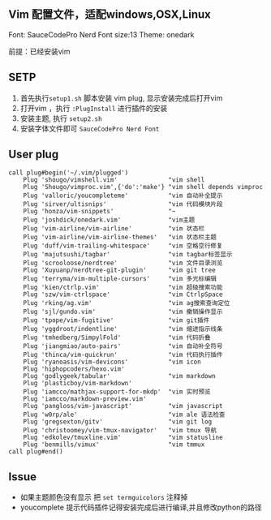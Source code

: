 ## Vim 配置文件，适配windows,OSX,Linux
Font: SauceCodePro Nerd Font   size:13 
Theme: onedark 


前提：已经安装vim

## SETP
1. 首先执行`setup1.sh` 脚本安装 vim plug, 显示安装完成后打开vim
2. 打开vim ，执行  `:PlugInstall`  进行插件的安装
3. 安装主题, 执行 `setup2.sh`
4. 安装字体文件即可  `SauceCodePro Nerd Font`


## User plug

``` vim
call plug#begin('~/.vim/plugged')
    Plug 'shougo/vimshell.vim'              "vim shell
    Plug 'Shougo/vimproc.vim',{'do':'make'} "vim shell depends vimproc
	Plug 'valloric/youcompleteme'           "vim 自动补全提示
	Plug 'sirver/ultisnips'                 "vim 代码模块片段
	Plug 'honza/vim-snippets'			    "~
    Plug 'joshdick/onedark.vim'             "vim主题
    Plug 'vim-airline/vim-airline'		    "vim 状态栏
    Plug 'vim-airline/vim-airline-themes'   "vim 状态栏主题
    Plug 'duff/vim-trailing-whitespace'     "vim 空格空行修复
    Plug 'majutsushi/tagbar'			    "vim tagbar标签显示
    Plug 'scrooloose/nerdtree'			    "vim 文件目录浏览
    Plug 'Xuyuanp/nerdtree-git-plugin'      "vim git tree
    Plug 'terryma/vim-multiple-cursors'	    "vim 多光标编辑
    Plug 'kien/ctrlp.vim'                   "vim 超级搜索功能
    Plug 'szw/vim-ctrlspace'                "vim CtrlpSpace
    Plug 'rking/ag.vim'				        "vim ag搜索查询定位
    Plug 'sjl/gundo.vim'                    "vim 撤销操作显示
    Plug 'tpope/vim-fugitive'			    "vim git插件
    Plug 'yggdroot/indentline'              "vim 缩进指示线条
    Plug 'tmhedberg/SimpylFold'             "vim 代码折叠
    Plug 'jiangmiao/auto-pairs'             "vim 自动补全符号
    Plug 'thinca/vim-quickrun'              "vim 代码执行插件
    Plug 'ryanoasis/vim-devicons'           "vim icon
    Plug 'hiphopcoders/hexo.vim'
    Plug 'godlygeek/tabular'                "vim markdown
    Plug 'plasticboy/vim-markdown'
    Plug 'iamcco/mathjax-support-for-mkdp'  "vim 实时预览
    Plug 'iamcco/markdown-preview.vim'
    Plug 'pangloss/vim-javascript'          "vim javascript
    Plug 'w0rp/ale'                         "vim ale 语法检查
    Plug 'gregsexton/gitv'                  "vim git log
    Plug 'christoomey/vim-tmux-navigator'   "vim tmux 导航
    Plug 'edkolev/tmuxline.vim'             "vim statusline
    Plug 'benmills/vimux'                   "vim tmmux
call plug#end()
```  

## Issue
- 如果主题颜色没有显示
    把 `set termguicolors` 注释掉
- youcomplete 提示代码插件记得安装完成后进行编译,并且修改python的路径

